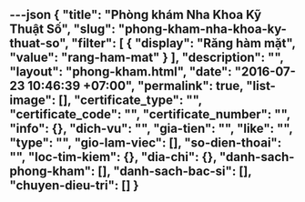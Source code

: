 ---json
{
    "title": "Phòng khám Nha Khoa Kỹ Thuật Số",
    "slug": "phong-kham-nha-khoa-ky-thuat-so",
    "filter": [
        {
            "display": "Răng hàm mặt",
            "value": "rang-ham-mat"
        }
    ],
    "description": "",
    "layout": "phong-kham.html",
    "date": "2016-07-23 10:46:39 +07:00",
    "permalink": true,
    "list-image": [],
    "certificate_type": "",
    "certificate_code": "",
    "certificate_number": "",
    "info": {},
    "dich-vu": "",
    "gia-tien": "",
    "like": "",
    "type": "",
    "gio-lam-viec": [],
    "so-dien-thoai": "",
    "loc-tim-kiem": {},
    "dia-chi": {},
    "danh-sach-phong-kham": [],
    "danh-sach-bac-si": [],
    "chuyen-dieu-tri": []
}
---
